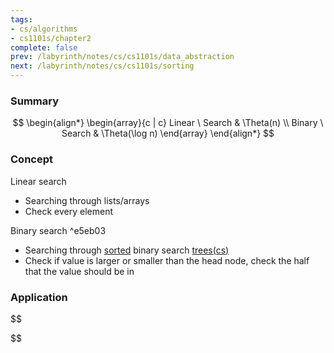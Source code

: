 ```yaml
---
tags:
- cs/algorithms
- cs1101s/chapter2
complete: false
prev: /labyrinth/notes/cs/cs1101s/data_abstraction
next: /labyrinth/notes/cs/cs1101s/sorting
---
```


   

### Summary
$$
\begin{align*}
\begin{array}{c | c}
Linear \ Search & \Theta(n) \\
Binary \ Search & \Theta(\log n)
\end{array}
\end{align*}
$$

### Concept
Linear search
- Searching through lists/arrays
- Check every element

Binary search ^e5eb03
- Searching through [sorted](/labyrinth/notes/cs/cs1101s/sorting) binary search [trees(cs)](/labyrinth/notes/cs/cs1101s/trees(cs))
- Check if value is larger or smaller than the head node, check the half that the value should be in

### Application
$$

$$

